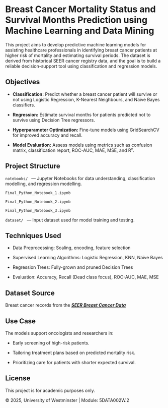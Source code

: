 
# Breast Cancer Mortality Status and Survival Months Prediction using Machine Learning and Data Mining

This project aims to develop predictive machine learning models for assisting healthcare professionals in identifying breast cancer patients at higher risk of mortality and estimating survival periods. The dataset is derived from historical SEER cancer registry data, and the goal is to build a reliable decision-support tool using classification and regression models.


## Objectives

- **Classification:** Predict whether a breast cancer patient will survive or not using Logistic Regression, K-Nearest Neighbours, and Naïve Bayes classifiers.

- **Regression:** Estimate survival months for patients predicted not to survive using Decision Tree regressors.

- **Hyperparameter Optimization:** Fine-tune models using GridSearchCV for improved accuracy and recall.

- **Model Evaluation:** Assess models using metrics such as confusion matrix, classification report, ROC-AUC, MAE, MSE, and R².

## Project Structure

```notebooks/ ``` — Jupyter Notebooks for data understanding, classification modelling, and regression modelling.

``` Final_Python_Notebook_1.ipynb  ```

``` Final_Python_Notebook_2.ipynb  ```

``` Final_Python_Notebook_3.ipynb ```


```dataset/ ``` — Input dataset used for model training and testing.
## Techniques Used

- Data Preprocessing: Scaling, encoding, feature selection

- Supervised Learning Algorithms: Logistic Regression, KNN, Naïve Bayes

- Regression Trees: Fully-grown and pruned Decision Trees

- Evaluation: Accuracy, Recall (Dead class focus), ROC-AUC, MAE, MSE
## Dataset Source

Breast cancer records from the [_**SEER Breast Cancer Data**_](https://ieee-dataport.org/open-access/seer-breast-cancer-data)
## Use Case

The models support oncologists and researchers in:

- Early screening of high-risk patients.

- Tailoring treatment plans based on predicted mortality risk.

- Prioritizing care for patients with shorter expected survival.
## License
This project is for academic purposes only.

© 2025, University of Westminster | Module: 5DATA002W.2

